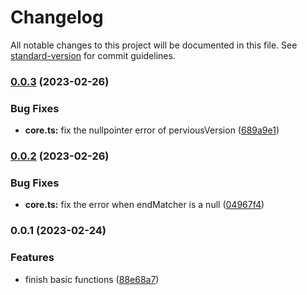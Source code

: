 # Changelog

All notable changes to this project will be documented in this file. See [standard-version](https://github.com/conventional-changelog/standard-version) for commit guidelines.

### [0.0.3](https://github.com/northwang-lucky/auto-release/compare/v0.0.2...v0.0.3) (2023-02-26)


### Bug Fixes

* **core.ts:** fix the  nullpointer error of perviousVersion ([689a9e1](https://github.com/northwang-lucky/auto-release/commit/689a9e1df1f91f2ad9037b2ff1333bc89600ed72))

### [0.0.2](https://github.com/northwang-lucky/auto-release/compare/v0.0.1...v0.0.2) (2023-02-26)


### Bug Fixes

* **core.ts:** fix the error when endMatcher is a null ([04967f4](https://github.com/northwang-lucky/auto-release/commit/04967f4fb56276178bfb3a6f7224a95416503bcd))

### 0.0.1 (2023-02-24)


### Features

* finish basic functions ([88e68a7](https://github.com/northwang-lucky/auto-release/commit/88e68a730d47b6d87f4095de3238b10ea5507c0d))
